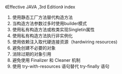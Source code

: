 《Effective JAVA ,3rd Edition》 index


1. 使用静态工厂方法替代构造方法
2. 当构造方法参数过多时使用builder模式
3. 使用私有构造方法或枚类实现Singletin属性
4. 使用私有构造方法执行非实例化
5. 使用依赖注入取代硬连接资源（hardwiring resources)
6. 避免创建不必要的对象
7. 消除过期的对象引用
8. 避免使用 Finalizer 和 Cleaner 机制
9. 使用 try-with-resources 语句替代 try-finally 语句

